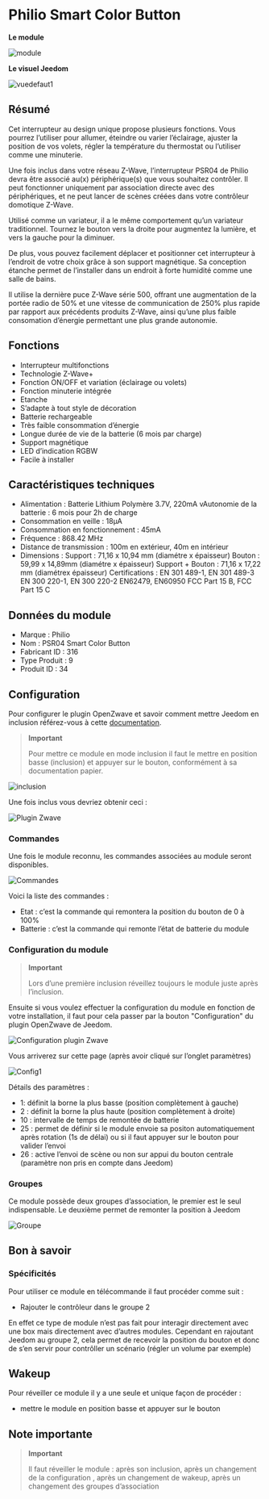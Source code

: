 # Philio Smart Color Button

**Le module**

![module](images/philio.psr04/module.jpg)

**Le visuel Jeedom**

![vuedefaut1](images/philio.psr04/vuedefaut1.jpg)

## Résumé

Cet interrupteur au design unique propose plusieurs fonctions. Vous pourrez l’utiliser pour allumer, éteindre ou varier l’éclairage, ajuster la position de vos volets, régler la température du thermostat ou l’utiliser comme une minuterie.

Une fois inclus dans votre réseau Z-Wave, l’interrupteur PSR04 de Philio devra être associé au(x) périphérique(s) que vous souhaitez contrôler. Il peut fonctionner uniquement par association directe avec des périphériques, et ne peut lancer de scènes créées dans votre contrôleur domotique Z-Wave.

Utilisé comme un variateur, il a le même comportement qu’un variateur traditionnel. Tournez le bouton vers la droite pour augmentez la lumière, et vers la gauche pour la diminuer.

De plus, vous pouvez facilement déplacer et positionner cet interrupteur à l’endroit de votre choix grâce à son support magnétique. Sa conception étanche permet de l’installer dans un endroit à forte humidité comme une salle de bains.

Il utilise la dernière puce Z-Wave série 500, offrant une augmentation de la portée radio de 50% et une vitesse de communication de 250% plus rapide par rapport aux précédents produits Z-Wave, ainsi qu’une plus faible consomation d’énergie permettant une plus grande autonomie.

## Fonctions

-   Interrupteur multifonctions
-   Technologie Z-Wave+
-   Fonction ON/OFF et variation (éclairage ou volets)
-   Fonction minuterie intégrée
-   Etanche
-   S’adapte à tout style de décoration
-   Batterie rechargeable
-   Très faible consommation d’énergie
-   Longue durée de vie de la batterie (6 mois par charge)
-   Support magnétique
-   LED d’indication RGBW
-   Facile à installer

## Caractéristiques techniques

-   Alimentation : Batterie Lithium Polymère 3.7V, 220mA vAutonomie de la batterie : 6 mois pour 2h de charge
-   Consommation en veille : 18µA
-   Consommation en fonctionnement : 45mA
-   Fréquence : 868.42 MHz
-   Distance de transmission : 100m en extérieur, 40m en intérieur
-   Dimensions : Support : 71,16 x 10,94 mm (diamétre x épaisseur) Bouton : 59,99 x 14,89mm (diamétre x épaisseur) Support + Bouton : 71,16 x 17,22 mm (diamétrex épaisseur) Certifications : EN 301 489-1, EN 301 489-3 EN 300 220-1, EN 300 220-2 EN62479, EN60950 FCC Part 15 B, FCC Part 15 C

## Données du module

-   Marque : Philio
-   Nom : PSR04 Smart Color Button
-   Fabricant ID : 316
-   Type Produit : 9
-   Produit ID : 34

## Configuration

Pour configurer le plugin OpenZwave et savoir comment mettre Jeedom en inclusion référez-vous à cette [documentation](https://doc.jeedom.com/fr_FR/plugins/automation%20protocol/openzwave/).

> **Important**
>
> Pour mettre ce module en mode inclusion il faut le mettre en position basse (inclusion) et appuyer sur le bouton, conformément à sa documentation papier.

![inclusion](images/philio.psr04/inclusion.jpg)

Une fois inclus vous devriez obtenir ceci :

![Plugin Zwave](images/philio.psr04/information.jpg)

### Commandes

Une fois le module reconnu, les commandes associées au module seront disponibles.

![Commandes](images/philio.psr04/commandes.jpg)

Voici la liste des commandes :

-   Etat : c’est la commande qui remontera la position du bouton de 0 à 100%
-   Batterie : c’est la commande qui remonte l’état de batterie du module

### Configuration du module

> **Important**
>
> Lors d’une première inclusion réveillez toujours le module juste après l’inclusion.

Ensuite si vous voulez effectuer la configuration du module en fonction de votre installation, il faut pour cela passer par la bouton "Configuration" du plugin OpenZwave de Jeedom.

![Configuration plugin Zwave](images/plugin/bouton_configuration.jpg)

Vous arriverez sur cette page (après avoir cliqué sur l’onglet paramètres)

![Config1](images/philio.psr04/config1.jpg)

Détails des paramètres :

-   1: définit la borne la plus basse (position complètement à gauche)
-   2 : définit la borne la plus haute (position complètement à droite)
-   10 : intervalle de temps de remontée de batterie
-   25 : permet de définir si le module envoie sa positon automatiquement après rotation (1s de délai) ou si il faut appuyer sur le bouton pour valider l’envoi
-   26 : active l’envoi de scène ou non sur appui du bouton centrale (paramètre non pris en compte dans Jeedom)

### Groupes

Ce module possède deux groupes d’association, le premier est le seul indispensable. Le deuxième permet de remonter la position à Jeedom

![Groupe](images/philio.psr04/groupe.jpg)

## Bon à savoir

### Spécificités

Pour utiliser ce module en télécommande il faut procéder comme suit :

-   Rajouter le contrôleur dans le groupe 2

En effet ce type de module n’est pas fait pour interagir directement avec une box mais directement avec d’autres modules. Cependant en rajoutant Jeedom au groupe 2, cela permet de recevoir la position du bouton et donc de s’en servir pour contrôller un scénario (régler un volume par exemple)

## Wakeup

Pour réveiller ce module il y a une seule et unique façon de procéder :

-   mettre le module en position basse et appuyer sur le bouton

## Note importante

> **Important**
>
> Il faut réveiller le module : après son inclusion, après un changement de la configuration , après un changement de wakeup, après un changement des groupes d’association
